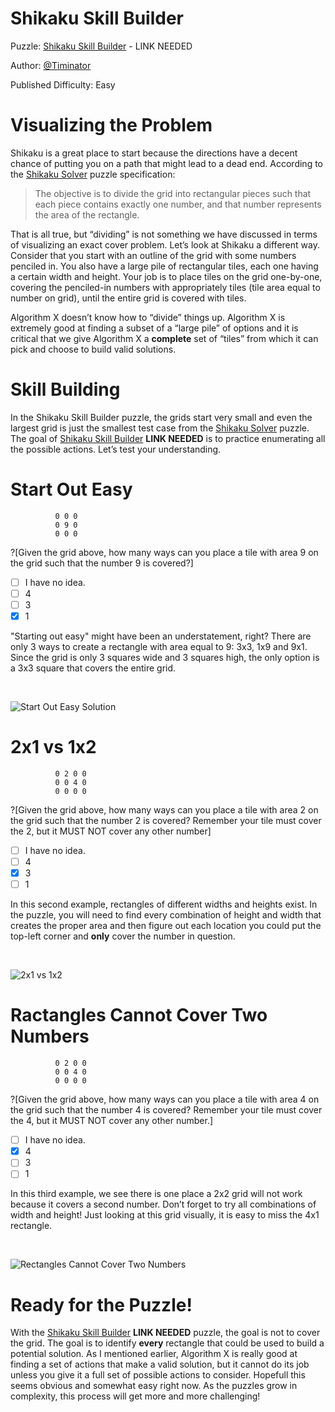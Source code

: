 # Shikaku Skill Builder

Puzzle: [Shikaku Skill Builder]() - LINK NEEDED

Author: [@Timinator](https://www.codingame.com/profile/2df7157da821f39bbf6b36efae1568142907334)

Published Difficulty: Easy

# Visualizing the Problem

Shikaku is a great place to start because the directions have a decent chance of putting you on a path that might lead to a dead end. According to the [Shikaku Solver](https://www.codingame.com/training/medium/shikaku-solver) puzzle specification:

>The objective is to divide the grid into rectangular pieces such that each piece contains exactly one number, and that number represents the area of the rectangle.

That is all true, but “dividing” is not something we have discussed in terms of visualizing an exact cover problem. Let’s look at Shikaku a different way. Consider that you start with an outline of the grid with some numbers penciled in. You also have a large pile of rectangular tiles, each one having a certain width and height. Your job is to place tiles on the grid one-by-one, covering the penciled-in numbers with appropriately tiles (tile area equal to number on grid), until the entire grid is covered with tiles.

Algorithm X doesn’t know how to “divide” things up. Algorithm X is extremely good at finding a subset of a “large pile” of options and it is critical that we give Algorithm X a __complete__ set of “tiles” from which it can pick and choose to build valid solutions.

# Skill Building

In the Shikaku Skill Builder puzzle, the grids start very small and even the largest grid is just the smallest test case from the [Shikaku Solver](https://www.codingame.com/training/medium/shikaku-solver) puzzle. The goal of [Shikaku Skill Builder]() __LINK NEEDED__ is to practice enumerating all the possible actions. Let’s test your understanding.

# Start Out Easy

```
          0 0 0
          0 9 0
          0 0 0
```

?[Given the grid above, how many ways can you place a tile with area 9 on the grid such that the number 9 is covered?]
- [ ] I have no idea. 
- [ ] 4
- [ ] 3 
- [x] 1

"Starting out easy" might have been an understatement, right? There are only 3 ways to create a rectangle with area equal to 9: 3x3, 1x9 and 9x1. Since the grid is only 3 squares wide and 3 squares high, the only option is a 3x3 square that covers the entire grid.

<BR>

![Start Out Easy Solution](CoverArea9.png)

# 2x1 vs 1x2

```
          0 2 0 0
          0 0 4 0
          0 0 0 0
```


?[Given the grid above, how many ways can you place a tile with area 2 on the grid such that the number 2 is covered? Remember your tile must cover the 2, but it MUST NOT cover any other number]
- [ ] I have no idea. 
- [ ] 4
- [x] 3 
- [ ] 1

In this second example, rectangles of different widths and heights exist. In the puzzle, you will need to find every combination of height and width that creates the proper area and then figure out each location you could put the top-left corner and __only__ cover the number in question.

<BR>

![2x1 vs 1x2](CoverArea2.png)

# Ractangles Cannot Cover Two Numbers

```
          0 2 0 0
          0 0 4 0
          0 0 0 0
```

?[Given the grid above, how many ways can you place a tile with area 4 on the grid such that the number 4 is covered? Remember your tile must cover the 4, but it MUST NOT cover any other number.]
- [ ] I have no idea. 
- [x] 4
- [ ] 3 
- [ ] 1

In this third example, we see there is one place a 2x2 grid will not work because it covers a second number. Don’t forget to try all combinations of width and height! Just looking at this grid visually, it is easy to miss the 4x1 rectangle.

<BR>

![Rectangles Cannot Cover Two Numbers](CoverArea4.png)

# Ready for the Puzzle!

With the [Shikaku Skill Builder]() __LINK NEEDED__ puzzle, the goal is not to cover the grid. The goal is to identify __every__ rectangle that could be used to build a potential solution. As I mentioned earlier, Algorithm X is really good at finding a set of actions that make a valid solution, but it cannot do its job unless you give it a full set of possible actions to consider. Hopefull this seems obvious and somewhat easy right now. As the puzzles grow in complexity, this process will get more and more challenging!
